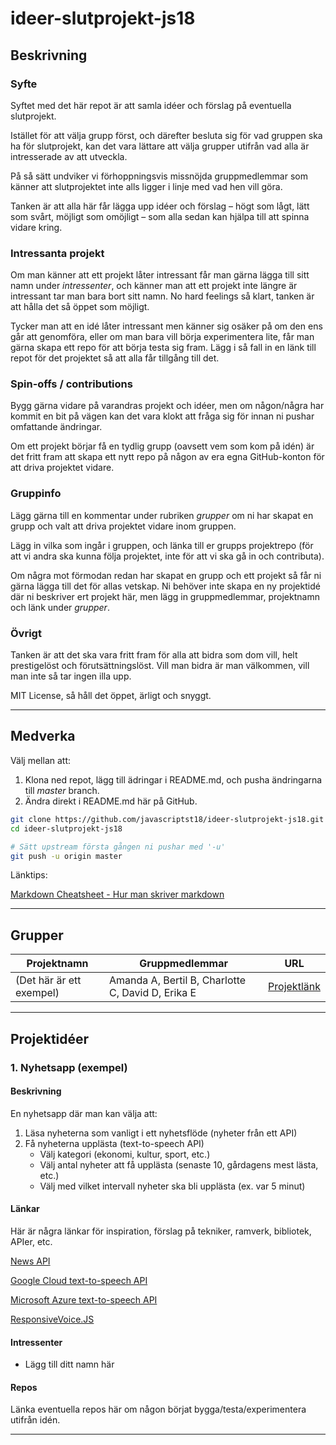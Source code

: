# ideer-slutprojekt-js18

## Beskrivning

### Syfte

Syftet med det här repot är att samla idéer och förslag på eventuella slutprojekt. 

Istället för att välja grupp först, och därefter besluta sig för vad gruppen ska ha för slutprojekt, kan det vara lättare att välja grupper utifrån vad alla är intresserade av att utveckla. 

På så sätt undviker vi förhoppningsvis missnöjda gruppmedlemmar som känner att slutprojektet inte alls ligger i linje med vad hen vill göra.

Tanken är att alla här får lägga upp idéer och förslag – högt som lågt, lätt som svårt, möjligt som omöjligt – som alla sedan kan hjälpa till att spinna vidare kring.

### Intressanta projekt

Om man känner att ett projekt låter intressant får man gärna lägga till sitt namn under _intressenter_, och känner man att ett projekt inte längre är intressant tar man bara bort sitt namn. No hard feelings så klart, tanken är att hålla det så öppet som möjligt.

Tycker man att en idé låter intressant men känner sig osäker på om den ens går att genomföra, eller om man bara vill börja experimentera lite, får man gärna skapa ett repo för att börja testa sig fram. Lägg i så fall in en länk till repot för det projektet så att alla får tillgång till det.

### Spin-offs / contributions

Bygg gärna vidare på varandras projekt och idéer, men om någon/några har kommit en bit på vägen kan det vara klokt att fråga sig för innan ni pushar omfattande ändringar. 

Om ett projekt börjar få en tydlig grupp (oavsett vem som kom på idén) är det fritt fram att skapa ett nytt repo på någon av era egna GitHub-konton för att driva projektet vidare. 

### Gruppinfo

Lägg gärna till en kommentar under rubriken _grupper_ om ni har skapat en grupp och valt att driva projektet vidare inom gruppen. 

Lägg in vilka som ingår i gruppen, och länka till er grupps projektrepo (för att vi andra ska kunna följa projektet, inte för att vi ska gå in och contributa).

Om några mot förmodan redan har skapat en grupp och ett projekt så får ni gärna lägga till det för allas vetskap. Ni behöver inte skapa en ny projektidé där ni beskriver ert projekt här, men lägg in gruppmedlemmar, projektnamn och länk under _grupper_.

### Övrigt

Tanken är att det ska vara fritt fram för alla att bidra som dom vill, helt prestigelöst och förutsättningslöst. Vill man bidra är man välkommen, vill man inte så tar ingen illa upp.

MIT License, så håll det öppet, ärligt och snyggt.

***

## Medverka

Välj mellan att:

1. Klona ned repot, lägg till ädringar i README.md, och pusha ändringarna till _master_ branch.
2. Ändra direkt i README.md här på GitHub.

```bash
git clone https://github.com/javascriptst18/ideer-slutprojekt-js18.git
cd ideer-slutprojekt-js18

# Sätt upstream första gången ni pushar med '-u'
git push -u origin master
```

Länktips:

[Markdown Cheatsheet - Hur man skriver markdown](https://github.com/adam-p/markdown-here/wiki/Markdown-Cheatsheet)

***

## Grupper

| Projektnamn                | Gruppmedlemmar                                    | URL                                              |
| -------------------------- |---------------------------------------------------| ------------------------------------------------ |
| (Det här är ett exempel)   | Amanda A, Bertil B, Charlotte C, David D, Erika E | [Projektlänk](https://github.com/javascriptst18) |

***

## Projektidéer

### 1. Nyhetsapp (exempel)

#### Beskrivning

En nyhetsapp där man kan välja att:

1. Läsa nyheterna som vanligt i ett nyhetsflöde (nyheter från ett API)
2. Få nyheterna upplästa (text-to-speech API)
   * Välj kategori (ekonomi, kultur, sport, etc.)
   * Välj antal nyheter att få upplästa (senaste 10, gårdagens mest lästa, etc.)
   * Välj med vilket intervall nyheter ska bli upplästa (ex. var 5 minut)

#### Länkar

Här är några länkar för inspiration, förslag på tekniker, ramverk, bibliotek, APIer, etc.

[News API](https://newsapi.org/)

[Google Cloud text-to-speech API](https://cloud.google.com/text-to-speech/docs/basics)

[Microsoft Azure text-to-speech API](https://azure.microsoft.com/en-us/services/cognitive-services/text-to-speech/)

[ResponsiveVoice.JS](https://responsivevoice.org/)

#### Intressenter

* Lägg till ditt namn här

#### Repos

Länka eventuella repos här om någon börjat bygga/testa/experimentera utifrån idén.

***